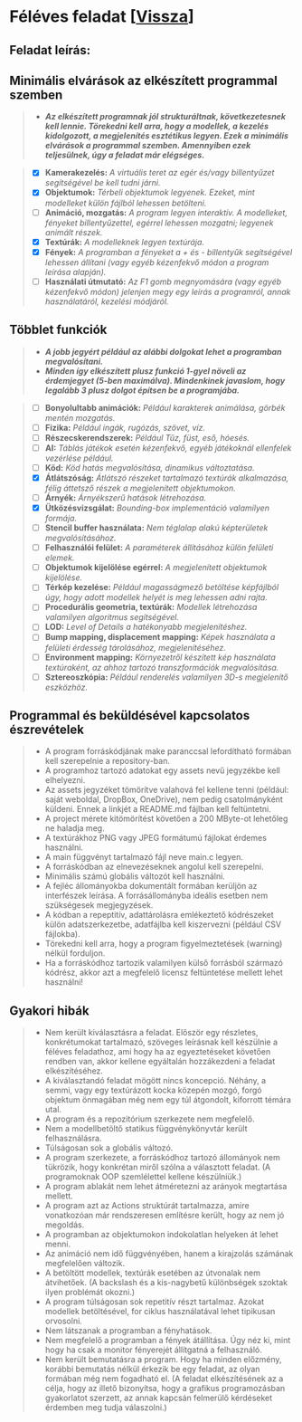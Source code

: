 # Féléves feladat [[Vissza](https://github.com/OraveczJozsef/Miskolci_Egyetem/tree/main/Sz%C3%A1m%C3%ADt%C3%B3g%C3%A9pi%20Grafika)]
## Feladat leírás:


## Minimális elvárások az elkészített programmal szemben

> - ***Az elkészített programnak jól strukturáltnak, következetesnek kell lennie. Törekedni kell arra, hogy a modellek, a kezelés kidolgozott, a megjelenítés esztétikus legyen. Ezek a minimális elvárások a programmal szemben. Amennyiben ezek teljesülnek, úgy a feladat már elégséges.***

> - [x] **Kamerakezelés:** *A virtuális teret az egér és/vagy billentyűzet segítségével be kell tudni járni.*
> - [x] **Objektumok:** *Térbeli objektumok legyenek. Ezeket, mint modelleket külön fájlból lehessen betölteni.*
> - [ ] **Animáció, mozgatás:** *A program legyen interaktív. A modelleket, fényeket billentyűzettel, egérrel lehessen mozgatni; legyenek animált részek.*
> - [x] **Textúrák:** *A modelleknek legyen textúrája.*
> - [x] **Fények:** *A programban a fényeket a + és - billentyűk segítségével lehessen állítani (vagy egyéb kézenfekvő módon a program leírása alapján).*
> - [ ] **Használati útmutató:** *Az F1 gomb megnyomására (vagy egyéb kézenfekvő módon) jelenjen megy egy leírás a programról, annak használatáról, kezelési módjáról.*

## Többlet funkciók
> - ***A jobb jegyért például az alábbi dolgokat lehet a programban megvalósítani.***
> - ***Minden így elkészített plusz funkció 1-gyel növeli az érdemjegyet (5-ben maximálva). Mindenkinek javaslom, hogy legalább 3 plusz dolgot építsen be a programjába.***

> - [ ] **Bonyolultabb animációk:** *Például karakterek animálása, görbék mentén mozgatás.*
> - [ ] **Fizika:** *Például ingák, rugózás, szövet, víz.*
> - [ ] **Részecskerendszerek:** *Például Tűz, füst, eső, hóesés.*
> - [ ] **AI:** *Táblás játékok esetén kézenfekvő, egyéb játékoknál ellenfelek vezérlése például.*
> - [ ] **Köd:** *Köd hatás megvalósítása, dinamikus változtatása.*
> - [x] **Átlátszóság:** *Átlátszó részeket tartalmazó textúrák alkalmazása, félig áttetsző részek a megjelenített objektumokon.*
> - [ ] **Árnyék:** *Árnyékszerű hatások létrehozása.*
> - [x] **Ütközésvizsgálat:** *Bounding-box implementáció valamilyen formája.*
> - [ ] **Stencil buffer használata:** *Nem téglalap alakú képterületek megvalósításához.*
> - [ ] **Felhasználói felület:** *A paraméterek állításához külön felületi elemek.*
> - [ ] **Objektumok kijelölése egérrel:** *A megjelenített objektumok kijelölése.*
> - [ ] **Térkép kezelése:** *Például magasságmező betöltése képfájlból úgy, hogy adott modellek helyét is meg lehessen adni rajta.*
> - [ ] **Procedurális geometria, textúrák:** *Modellek létrehozása valamilyen algoritmus segítségével.*
> - [ ] **LOD:** *Level of Details a hatékonyabb megjelenítéshez.*
> - [ ] **Bump mapping, displacement mapping:** *Képek használata a felületi érdesség tárolásához, megjelenítéséhez.*
> - [ ] **Environment mapping:** *Környezetről készített kép használata textúraként, az ahhoz tartozó transzformációk megvalósítása.*
> - [ ] **Sztereoszkópia:** *Például renderelés valamilyen 3D-s megjelenítő eszközhöz.*

## Programmal és beküldésével kapcsolatos észrevételek
> - A program forráskódjának make paranccsal lefordítható formában kell szerepelnie a repository-ban.
> - A programhoz tartozó adatokat egy assets nevű jegyzékbe kell elhelyezni.
> - Az assets jegyzéket tömörítve valahová fel kellene tenni (például: saját weboldal, DropBox, OneDrive), nem pedig csatolmányként küldeni. Ennek a linkjét a README.md fájlban kell feltüntetni.
> - A project mérete kitömörítést követően a 200 MByte-ot lehetőleg ne haladja meg.
> - A textúrákhoz PNG vagy JPEG formátumú fájlokat érdemes használni.
> - A main függvényt tartalmazó fájl neve main.c legyen.
> - A forráskódban az elnevezéseknek angolul kell szerepelni.
> - Minimális számú globális változót kell használni.
> - A fejléc állományokba dokumentált formában kerüljön az interfészek leírása. A forrásállományba ideális esetben nem szükségesek megjegyzések.
> - A kódban a repeptitív, adattárolásra emlékeztető kódrészeket külön adatszerkezetbe, adatfájlba kell kiszervezni (például CSV fájlokba).
> - Törekedni kell arra, hogy a program figyelmeztetések (warning) nélkül forduljon.
> - Ha a forráskódhoz tartozik valamilyen külső forrásból származó kódrész, akkor azt a megfelelő licensz feltüntetése mellett lehet használni!

## Gyakori hibák
> - Nem került kiválasztásra a feladat. Először egy részletes, konkrétumokat tartalmazó, szöveges leírásnak kell készülnie a féléves feladathoz, ami hogy ha az egyeztetéseket követően rendben van, akkor kellene egyáltalán hozzákezdeni a feladat elkészítéséhez.
> - A kiválasztandó feladat mögött nincs koncepció. Néhány, a semmi, vagy egy textúrázott kocka közepén mozgó, forgó objektum önmagában még nem egy túl átgondolt, kiforrott témára utal.
> - A program és a repozitórium szerkezete nem megfelelő.
> - Nem a modellbetöltő statikus függvénykönyvtár került felhasználásra.
> - Túlságosan sok a globális változó.
> - A program szerkezete, a forráskódhoz tartozó állományok nem tükrözik, hogy konkrétan miről szólna a választott feladat. (A programoknak OOP szemlélettel kellene készülniük.)
> - A program ablakát nem lehet átméretezni az arányok megtartása mellett.
> - A program azt az Actions struktúrát tartalmazza, amire vonatkozóan már rendszeresen említésre került, hogy az nem jó megoldás.
> - A programban az objektumokon indokolatlan helyeken át lehet menni.
> - Az animáció nem idő függvényében, hanem a kirajzolás számának megfelelően változik.
> - A betöltött modellek, textúrák esetében az útvonalak nem átvihetőek. (A backslash és a kis-nagybetű különbségek szoktak ilyen problémát okozni.)
> - A program túlságosan sok repetitív részt tartalmaz. Azokat modellek betöltésével, for ciklus használatával lehet tipikusan orvosolni.
> - Nem látszanak a programban a fényhatások.
> - Nem megfelelő a programban a fények átállítása. Úgy néz ki, mint hogy ha csak a monitor fényerejét állítgatná a felhasználó.
> - Nem került bemutatásra a program. Hogy ha minden előzmény, korábbi bemutatás nélkül érkezik be egy feladat, az olyan formában még nem fogadható el. (A feladat elkészítésének az a célja, hogy az illető bizonyítsa, hogy a grafikus programozásban gyakorlatot szerzett, az annak kapcsán felmerülő kérdéseket érdemben meg tudja válaszolni.)

